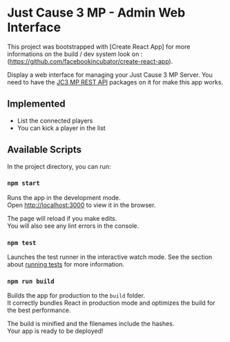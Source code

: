 # Just Cause 3 MP - Admin Web Interface

This project was bootstrapped with [Create React App] for more informations on the build / dev system look on : (https://github.com/facebookincubator/create-react-app).

Display a web interface for managing your Just Cause 3 MP Server. You need to have the [JC3 MP REST API](https://github.com/shug0/jc3mp-rest-api) packages on it for make this app works.

## Implemented
- List the connected players
- You can kick a player in the list

## Available Scripts
In the project directory, you can run:

### `npm start`

Runs the app in the development mode.<br>
Open [http://localhost:3000](http://localhost:3000) to view it in the browser.

The page will reload if you make edits.<br>
You will also see any lint errors in the console.

### `npm test`

Launches the test runner in the interactive watch mode.
See the section about [running tests](#running-tests) for more information.

### `npm run build`

Builds the app for production to the `build` folder.<br>
It correctly bundles React in production mode and optimizes the build for the best performance.

The build is minified and the filenames include the hashes.<br>
Your app is ready to be deployed!
